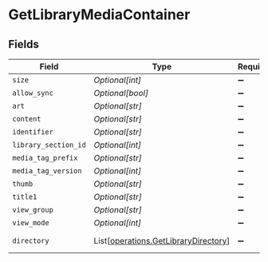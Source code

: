 # GetLibraryMediaContainer


## Fields

| Field                                                                                                 | Type                                                                                                  | Required                                                                                              | Description                                                                                           | Example                                                                                               |
| ----------------------------------------------------------------------------------------------------- | ----------------------------------------------------------------------------------------------------- | ----------------------------------------------------------------------------------------------------- | ----------------------------------------------------------------------------------------------------- | ----------------------------------------------------------------------------------------------------- |
| `size`                                                                                                | *Optional[int]*                                                                                       | :heavy_minus_sign:                                                                                    | N/A                                                                                                   | 20                                                                                                    |
| `allow_sync`                                                                                          | *Optional[bool]*                                                                                      | :heavy_minus_sign:                                                                                    | N/A                                                                                                   | false                                                                                                 |
| `art`                                                                                                 | *Optional[str]*                                                                                       | :heavy_minus_sign:                                                                                    | N/A                                                                                                   | /:/resources/movie-fanart.jpg                                                                         |
| `content`                                                                                             | *Optional[str]*                                                                                       | :heavy_minus_sign:                                                                                    | N/A                                                                                                   | secondary                                                                                             |
| `identifier`                                                                                          | *Optional[str]*                                                                                       | :heavy_minus_sign:                                                                                    | N/A                                                                                                   | com.plexapp.plugins.library                                                                           |
| `library_section_id`                                                                                  | *Optional[int]*                                                                                       | :heavy_minus_sign:                                                                                    | N/A                                                                                                   | 1                                                                                                     |
| `media_tag_prefix`                                                                                    | *Optional[str]*                                                                                       | :heavy_minus_sign:                                                                                    | N/A                                                                                                   | /system/bundle/media/flags/                                                                           |
| `media_tag_version`                                                                                   | *Optional[int]*                                                                                       | :heavy_minus_sign:                                                                                    | N/A                                                                                                   | 1698860922                                                                                            |
| `thumb`                                                                                               | *Optional[str]*                                                                                       | :heavy_minus_sign:                                                                                    | N/A                                                                                                   | /:/resources/movie.png                                                                                |
| `title1`                                                                                              | *Optional[str]*                                                                                       | :heavy_minus_sign:                                                                                    | N/A                                                                                                   | Movies                                                                                                |
| `view_group`                                                                                          | *Optional[str]*                                                                                       | :heavy_minus_sign:                                                                                    | N/A                                                                                                   | secondary                                                                                             |
| `view_mode`                                                                                           | *Optional[int]*                                                                                       | :heavy_minus_sign:                                                                                    | N/A                                                                                                   | 65592                                                                                                 |
| `directory`                                                                                           | List[[operations.GetLibraryDirectory](../../models/operations/getlibrarydirectory.md)]                | :heavy_minus_sign:                                                                                    | N/A                                                                                                   | [{"key":"search?type=1","prompt":"Search Movies","search":true,"secondary":true,"title":"Search..."}] |